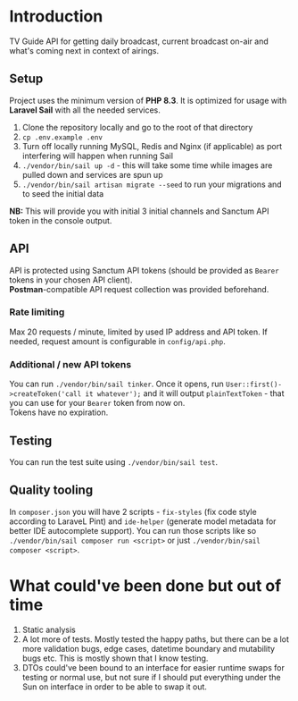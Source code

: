# Introduction
TV Guide API for getting daily broadcast, current broadcast on-air and what's coming next in context of airings.

## Setup
Project uses the minimum version of **PHP 8.3**.
It is optimized for usage with **Laravel Sail** with all the needed services.

1. Clone the repository locally and go to the root of that directory
2. `cp .env.example .env`
3. Turn off locally running MySQL, Redis and Nginx (if applicable) as port interfering will happen when running Sail
4. `./vendor/bin/sail up -d` - this will take some time while images are pulled down and services are spun up
5. `./vendor/bin/sail artisan migrate --seed` to run your migrations and to seed the initial data

**NB:** This will provide you with initial 3 initial channels and Sanctum API token in the console output.

## API
API is protected using Sanctum API tokens (should be provided as `Bearer` tokens in your chosen API client).  
**Postman**-compatible API request collection was provided beforehand.

### Rate limiting
Max 20 requests / minute, limited by used IP address and API token.
If needed, request amount is configurable in `config/api.php`.

### Additional / new API tokens
You can run `./vendor/bin/sail tinker`. Once it opens, run `User::first()->createToken('call it whatever');` and it will output `plainTextToken` - that you can use for your `Bearer` token from now on.  
Tokens have no expiration.

## Testing
You can run the test suite using `./vendor/bin/sail test`.

## Quality tooling
In `composer.json` you will have 2 scripts - `fix-styles` (fix code style according to LaraveL Pint) and `ide-helper` (generate model metadata for better IDE autocomplete support).
You can run those scripts like so `./vendor/bin/sail composer run <script>` or just `./vendor/bin/sail composer <script>`.

# What could've been done but out of time
1. Static analysis
2. A lot more of tests. Mostly tested the happy paths, but there can be a lot more validation bugs, edge cases, datetime boundary and mutability bugs etc. This is mostly shown that I know testing.
3. DTOs could've been bound to an interface for easier runtime swaps for testing or normal use, but not sure if I should put everything under the Sun on interface in order to be able to swap it out.
